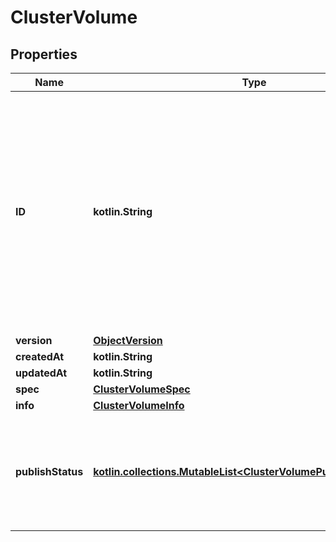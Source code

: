 
# ClusterVolume

## Properties
| Name | Type | Description | Notes |
| ------------ | ------------- | ------------- | ------------- |
| **ID** | **kotlin.String** | The Swarm ID of this volume. Because cluster volumes are Swarm objects, they have an ID, unlike non-cluster volumes. This ID can be used to refer to the Volume instead of the name.  |  [optional] |
| **version** | [**ObjectVersion**](ObjectVersion.md) |  |  [optional] |
| **createdAt** | **kotlin.String** |  |  [optional] |
| **updatedAt** | **kotlin.String** |  |  [optional] |
| **spec** | [**ClusterVolumeSpec**](ClusterVolumeSpec.md) |  |  [optional] |
| **info** | [**ClusterVolumeInfo**](ClusterVolumeInfo.md) |  |  [optional] |
| **publishStatus** | [**kotlin.collections.MutableList&lt;ClusterVolumePublishStatusInner&gt;**](ClusterVolumePublishStatusInner.md) | The status of the volume as it pertains to its publishing and use on specific nodes  |  [optional] |



